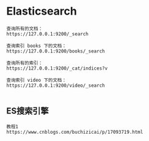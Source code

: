 # Elasticsearch
```text
查询所有的文档：
https://127.0.0.1:9200/_search

查询索引 books 下的文档：
https://127.0.0.1:9200/books/_search

查询所有的索引：
https://127.0.0.1:9200/_cat/indices?v

查询索引 video 下的文档：
https://127.0.0.1:9200/video/_search


```

## ES搜索引擎
```text
教程1
https://www.cnblogs.com/buchizicai/p/17093719.html

```